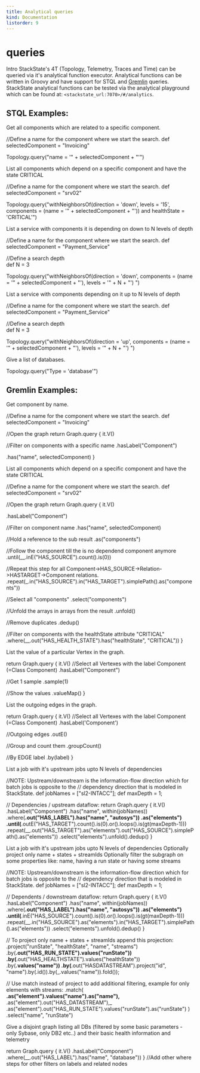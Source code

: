 ```yaml
---
title: Analytical queries
kind: Documentation
listorder: 9
---
```


# queries

Intro StackState's 4T \(Topology, Telemetry, Traces and Time\) can be queried via it's analytical function executor. Analytical functions can be written in Groovy and have support for STQL and [Gremlin](http://tinkerpop.apache.org/docs/current/reference/) queries. StackState analytical functions can be tested via the analytical playground which can be found at: `<stackstate_url:7070>/#/analytics`.

## STQL Examples: <a id="intro"></a>

Get all components which are related to a specific component.

 //Define a name for the component where we start the search. def selectedComponent = "Invoicing"

Topology.query\("name = '" + selectedComponent + "'"\) 

List all components which depend on a specific component and have the state CRITICAL

 //Define a name for the component where we start the search. def selectedComponent = "srv02"

Topology.query\("withNeighborsOf\(direction = 'down', levels = '15', components = \(name = '" + selectedComponent + "'\)\) and healthState = 'CRITICAL'"\) 

List a service with components it is depending on down to N levels of depth

 //Define a name for the component where we start the search. def selectedComponent = "Payment\_Service"

//Define a search depth  
def N = 3

Topology.query\("withNeighborsOf\(direction = 'down', components = \(name = '" + selectedComponent + "'\), levels = '" + N + "'\) "\) 

List a service with components depending on it up to N levels of depth

 //Define a name for the component where we start the search. def selectedComponent = "Payment\_Service"

//Define a search depth  
def N = 3

Topology.query\("withNeighborsOf\(direction = 'up', components = \(name = '" + selectedComponent + "'\), levels = '" + N + "'\) "\)

Give a list of databases.

Topology.query\("Type = 'database'"\)

## Gremlin Examples: <a id="intro"></a>

Get component by name.

 //Define a name for the component where we start the search. def selectedComponent = "Invoicing"

//Open the graph return Graph.query { it.V\(\)

//Filter on components with a specific name .hasLabel\("Component"\)

.has\("name", selectedComponent\) } 

List all components which depend on a specific component and have the state CRITICAL

 //Define a name for the component where we start the search. def selectedComponent = "srv02"

//Open the graph return Graph.query { it.V\(\)

.hasLabel\("Component"\)

//Filter on component name .has\("name", selectedComponent\)

//Hold a reference to the sub result .as\("components"\)

//Follow the component till the is no dependend component anymore .until\(\_\_.inE\("HAS\_SOURCE"\).count\(\).is\(0\)\)

//Repeat this step for all Component-&gt;HAS_SOURCE-&gt;Relation-&gt;HASTARGET-&gt;Component relations. .repeat\(_.in\("HAS\_SOURCE"\).in\("HAS\_TARGET"\).simplePath\(\).as\("components"\)\)

//Select all "components" .select\("components"\)

//Unfold the arrays in arrays from the result .unfold\(\)

//Remove duplicates .dedup\(\)

//Filter on components with the healthState attribute "CRITICAL" .where\(\_\_.out\("HAS\_HEALTH\_STATE"\).has\("healthState", "CRITICAL"\)\) } 

List the value of a particular Vertex in the graph.

 return Graph.query { it.V\(\) //Select all Vertexes with the label Component \(=Class Component\) .hasLabel\("Component"\)

//Get 1 sample .sample\(1\)

//Show the values .valueMap\(\) } 

List the outgoing edges in the graph.

 return Graph.query { it.V\(\) //Select all Vertexes with the label Component \(=Class Component\) .hasLabel\('Component'\)

//Outgoing edges .outE\(\)

//Group and count them .groupCount\(\)

//By EDGE label .by\(label\) } 

List a job with it's upstream jobs upto N levels of dependencies

 //NOTE: Upstream/downstream is the information-flow direction which for batch jobs is opposite to the // dependency direction that is modeled in StackState. def jobNames = \["sl2-INTACC"\]; def maxDepth = 1;

// Dependencies / upstream dataflow: return Graph.query { it.V\(\) .hasLabel\("Component"\) .has\("name", within\(jobNames\)\) .where\(**.out\("HAS\_LABEL"\).has\("name", "autosys"\)\) .as\("elements"\) .until\(**.outE\("HAS_TARGET"\).count\(\).is\(0\).or\(\).loops\(\).is\(gt\(maxDepth-1\)\)\) .repeat\(\__.out\("HAS\_TARGET"\).as\("elements"\).out\("HAS\_SOURCE"\).simplePath\(\).as\("elements"\)\) .select\("elements"\).unfold\(\).dedup\(\) } 

List a job with it's upstream jobs upto N levels of dependencies Optionally project only name + states + streamIds Optionally filter the subgraph on some properties like: name, having a run state or having some streams

 //NOTE: Upstream/downstream is the information-flow direction which for batch jobs is opposite to the // dependency direction that is modeled in StackState. def jobNames = \["sl2-INTACC"\]; def maxDepth = 1;

// Dependents / downstream dataflow: return Graph.query { it.V\(\) .hasLabel\("Component"\) .has\("name", within\(jobNames\)\) .where\(**.out\("HAS\_LABEL"\).has\("name", "autosys"\)\) .as\("elements"\) .until\(**.inE\("HAS_SOURCE"\).count\(\).is\(0\).or\(\).loops\(\).is\(gt\(maxDepth-1\)\)\) .repeat\(\__.in\("HAS\_SOURCE"\).as\("elements"\).in\("HAS\_TARGET"\).simplePath\(\).as\("elements"\)\) .select\("elements"\).unfold\(\).dedup\(\) }

// To project only name + states + streamIds append this projection: .project\("runState", "healthState", "name", "streams"\) .by\(**.out\("HAS\_RUN\_STATE"\).values\("runState"\)\) .by\(**.out\("HAS_HEALTHSTATE"\).values\("healthState"\)\) .by\(**.values\("name"\)\) .by\(**.out\("HASDATASTREAM"\).project\("id", "name"\).by\(.id\(\)\).by\(_.values\("name"\)\).fold\(\)\);

// Use match instead of project to add additional filtering, example for only elements with streams: .match\( **.as\("element"\).values\("name"\).as\("name"\),** .as\("element"\).out\("HAS_DATASTREAM"\),_ .as\("element"\).out\("HAS\_RUN\_STATE"\).values\("runState"\).as\("runState"\) \) .select\("name", "runState"\)

Give a disjoint graph listing all DBs \(filtered by some basic parameters - only Sybase, only DB2 etc..\) and their basic health information and telemetry

 return Graph.query { it.V\(\) .hasLabel\("Component"\) .where\(\_\_.out\("HAS\_LABEL"\).has\("name", "database"\)\) } //Add other where steps for other filters on labels and related nodes 

